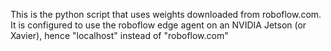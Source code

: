 This is the python script that uses weights downloaded from roboflow.com. It is configured to use the roboflow edge agent on an NVIDIA Jetson (or Xavier), hence "localhost" instead of "roboflow.com"
